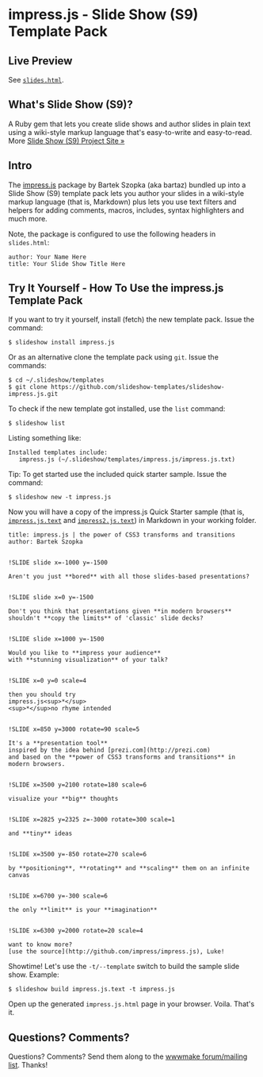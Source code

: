 # impress.js - Slide Show (S9) Template Pack

## Live Preview

See [`slides.html`](http://slideshow-templates.github.io/slideshow-impress.js/slides.html).

## What's Slide Show (S9)?

A Ruby gem that lets you create slide shows and author slides in plain text
using a wiki-style markup language that's easy-to-write and easy-to-read.
More [Slide Show (S9) Project Site »](http://slideshow-s9.github.io)

## Intro

The [impress.js](https://github.com/impress/impress.js) package by Bartek Szopka (aka bartaz)
bundled up into a Slide Show (S9) template pack
lets you author your slides
in a wiki-style markup language (that is, Markdown) plus
lets you use text filters and helpers for adding comments, macros,
includes, syntax highlighters and much more.

Note, the package is configured to use the following headers in `slides.html`:

    author: Your Name Here
    title: Your Slide Show Title Here
 

## Try It Yourself - How To Use the impress.js Template Pack

If you want to try it yourself, install (fetch) the new template pack. Issue the command:

    $ slideshow install impress.js

Or as an alternative clone the template pack using `git`. Issue the commands:

    $ cd ~/.slideshow/templates
    $ git clone https://github.com/slideshow-templates/slideshow-impress.js.git

To check if the new template got installed, use the `list` command:

    $ slideshow list

Listing something like:

    Installed templates include:
       impress.js (~/.slideshow/templates/impress.js/impress.js.txt)

Tip: To get started use the included quick starter sample. Issue the command:

    $ slideshow new -t impress.js

Now you will have a copy of the impress.js Quick Starter sample
(that is, [`impress.js.text`](https://raw.github.com/slideshow-s9/slideshow-impress.js/gh-pages/sample.md)
and [`impress2.js.text`](https://raw.github.com/slideshow-s9/slideshow-impress.js/gh-pages/sample2.md))
in Markdown in your working folder.

```
title: impress.js | the power of CSS3 transforms and transitions
author: Bartek Szopka


!SLIDE slide x=-1000 y=-1500

Aren't you just **bored** with all those slides-based presentations?


!SLIDE slide x=0 y=-1500

Don't you think that presentations given **in modern browsers**
shouldn't **copy the limits** of 'classic' slide decks?


!SLIDE slide x=1000 y=-1500

Would you like to **impress your audience**
with **stunning visualization** of your talk?


!SLIDE x=0 y=0 scale=4

then you should try  
impress.js<sup>*</sup>  
<sup>*</sup>no rhyme intended


!SLIDE x=850 y=3000 rotate=90 scale=5

It's a **presentation tool**  
inspired by the idea behind [prezi.com](http://prezi.com)  
and based on the **power of CSS3 transforms and transitions** in modern browsers.


!SLIDE x=3500 y=2100 rotate=180 scale=6

visualize your **big** thoughts


!SLIDE x=2825 y=2325 z=-3000 rotate=300 scale=1

and **tiny** ideas


!SLIDE x=3500 y=-850 rotate=270 scale=6

by **positioning**, **rotating** and **scaling** them on an infinite canvas


!SLIDE x=6700 y=-300 scale=6

the only **limit** is your **imagination**


!SLIDE x=6300 y=2000 rotate=20 scale=4

want to know more?
[use the source](http://github.com/impress/impress.js), Luke!
```

Showtime! Let's use the `-t/--template` switch to build the
sample slide show. Example:

    $ slideshow build impress.js.text -t impress.js

Open up the generated `impress.js.html` page in your browser. Voila. That's it.


## Questions? Comments?

Questions? Comments?
Send them along to the [wwwmake forum/mailing list](http://groups.google.com/group/wwwmake).
Thanks!

